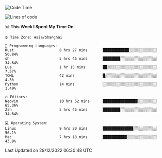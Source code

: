 <!--START_SECTION:waka-->
![Code Time](http://img.shields.io/badge/Code%20Time-1%2C091%20hrs%2016%20mins-blue)

![Lines of code](https://img.shields.io/badge/From%20Hello%20World%20I%27ve%20Written-24%20Thousand%20lines%20of%20code-blue)

📊 **This Week I Spent My Time On** 

```text
⌚︎ Time Zone: Asia/Shanghai

💬 Programming Languages: 
Rust                     8 hrs 27 mins       ████████████░░░░░░░░░░░░░   50.84% 
sh                       5 hrs 46 mins       ████████░░░░░░░░░░░░░░░░░   34.64% 
Lua                      1 hr 15 mins        ██░░░░░░░░░░░░░░░░░░░░░░░   7.57% 
TOML                     42 mins             █░░░░░░░░░░░░░░░░░░░░░░░░   4.3% 
Python                   14 mins             ░░░░░░░░░░░░░░░░░░░░░░░░░   1.49%

🔥 Editors: 
Neovim                   10 hrs 52 mins      ████████████████░░░░░░░░░   65.36% 
Zsh                      5 hrs 46 mins       ████████░░░░░░░░░░░░░░░░░   34.64%

💻 Operating System: 
Linux                    9 hrs 20 mins       ██████████████░░░░░░░░░░░   56.1% 
Mac                      7 hrs 18 mins       ███████████░░░░░░░░░░░░░░   43.9%

```


 Last Updated on 29/12/2022 06:30:48 UTC
<!--END_SECTION:waka-->
